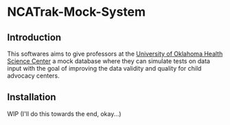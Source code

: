 # NCATrak-Mock-System

## Introduction

This softwares aims to give professors at the [University of Oklahoma Health Science Center](https://www.ouhsc.edu/) a mock database where they can simulate tests on data input with the goal of improving the data validity and quality for child advocacy centers.

## Installation
WIP (I'll do this towards the end, okay...)

